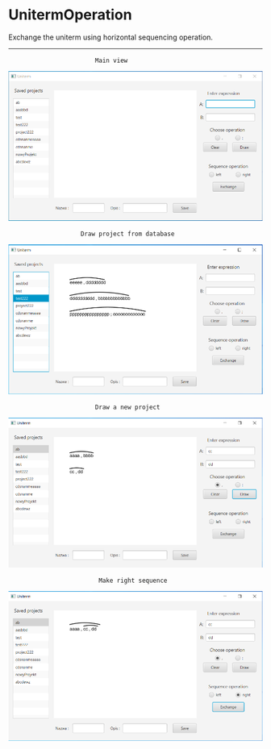 # UnitermOperation
Exchange the uniterm using horizontal sequencing operation.

----------------------------------------------------------------------------------------------------------------------


							Main view


![MainView](https://github.com/Kuba1618/UnitermOperation/blob/master/Images/mainView.png)


						Draw project from database 


![DrawProjectFromDatabase](https://github.com/Kuba1618/UnitermOperation/blob/master/Images/drawProject.png)


						    Draw a new project 
							
							
![DrawNewProject](https://github.com/Kuba1618/UnitermOperation/blob/master/Images/drawNewProject.png)


						     Make right sequence 
							
							
![MakeSequence](https://github.com/Kuba1618/UnitermOperation/blob/master/Images/makeRightSeq.png)


							

